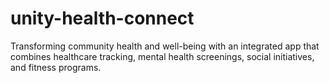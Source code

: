 # unity-health-connect
Transforming community health and well-being with an integrated app that combines healthcare tracking, mental health screenings, social initiatives, and fitness programs. 
